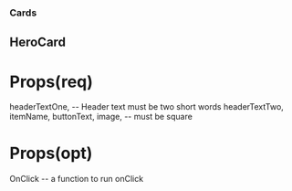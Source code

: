 ### Cards

## HeroCard

# Props(req)

headerTextOne, -- Header text must be two short words
headerTextTwo,
itemName,
buttonText,
image, -- must be square

# Props(opt)

OnClick -- a function to run onClick
